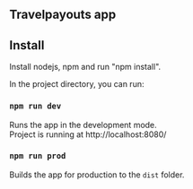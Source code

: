 ## Travelpayouts app

## Install
Install nodejs, npm and run "npm install". <br>

In the project directory, you can run:

### `npm run dev`
Runs the app in the development mode. <br>
Project is running at http://localhost:8080/

### `npm run prod`
Builds the app for production to the `dist` folder.
